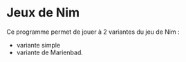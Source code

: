 # Jeux de Nim
Ce programme permet de jouer à 2 variantes du jeu de Nim :
* variante simple
* variante de Marienbad.
